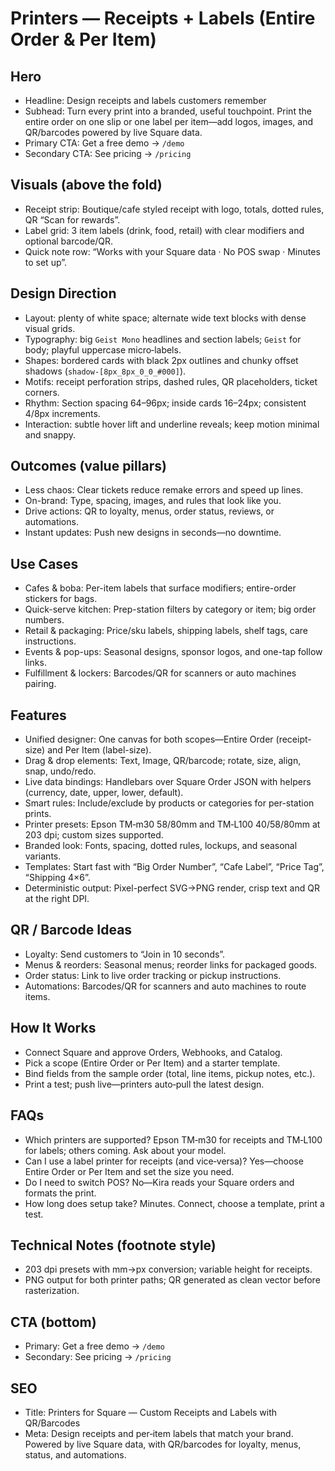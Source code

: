 # Printers — Receipts + Labels (Entire Order & Per Item)

## Hero
- Headline: Design receipts and labels customers remember
- Subhead: Turn every print into a branded, useful touchpoint. Print the entire order on one slip or one label per item—add logos, images, and QR/barcodes powered by live Square data.
- Primary CTA: Get a free demo → `/demo`
- Secondary CTA: See pricing → `/pricing`

## Visuals (above the fold)
- Receipt strip: Boutique/cafe styled receipt with logo, totals, dotted rules, QR “Scan for rewards”.
- Label grid: 3 item labels (drink, food, retail) with clear modifiers and optional barcode/QR.
- Quick note row: “Works with your Square data · No POS swap · Minutes to set up”.

## Design Direction
- Layout: plenty of white space; alternate wide text blocks with dense visual grids.
- Typography: big `Geist Mono` headlines and section labels; `Geist` for body; playful uppercase micro‑labels.
- Shapes: bordered cards with black 2px outlines and chunky offset shadows (`shadow-[8px_8px_0_0_#000]`).
- Motifs: receipt perforation strips, dashed rules, QR placeholders, ticket corners.
- Rhythm: Section spacing 64–96px; inside cards 16–24px; consistent 4/8px increments.
- Interaction: subtle hover lift and underline reveals; keep motion minimal and snappy.

## Outcomes (value pillars)
- Less chaos: Clear tickets reduce remake errors and speed up lines.
- On-brand: Type, spacing, images, and rules that look like you.
- Drive actions: QR to loyalty, menus, order status, reviews, or automations.
- Instant updates: Push new designs in seconds—no downtime.

## Use Cases
- Cafes & boba: Per-item labels that surface modifiers; entire-order stickers for bags.
- Quick-serve kitchen: Prep-station filters by category or item; big order numbers.
- Retail & packaging: Price/sku labels, shipping labels, shelf tags, care instructions.
- Events & pop-ups: Seasonal designs, sponsor logos, and one-tap follow links.
- Fulfillment & lockers: Barcodes/QR for scanners or auto machines pairing.

## Features
- Unified designer: One canvas for both scopes—Entire Order (receipt-size) and Per Item (label-size).
- Drag & drop elements: Text, Image, QR/barcode; rotate, size, align, snap, undo/redo.
- Live data bindings: Handlebars over Square Order JSON with helpers (currency, date, upper, lower, default).
- Smart rules: Include/exclude by products or categories for per-station prints.
- Printer presets: Epson TM‑m30 58/80mm and TM‑L100 40/58/80mm at 203 dpi; custom sizes supported.
- Branded look: Fonts, spacing, dotted rules, lockups, and seasonal variants.
- Templates: Start fast with “Big Order Number”, “Cafe Label”, “Price Tag”, “Shipping 4×6”.
- Deterministic output: Pixel-perfect SVG→PNG render, crisp text and QR at the right DPI.

## QR / Barcode Ideas
- Loyalty: Send customers to “Join in 10 seconds”.
- Menus & reorders: Seasonal menus; reorder links for packaged goods.
- Order status: Link to live order tracking or pickup instructions.
- Automations: Barcodes/QR for scanners and auto machines to route items.

## How It Works
- Connect Square and approve Orders, Webhooks, and Catalog.
- Pick a scope (Entire Order or Per Item) and a starter template.
- Bind fields from the sample order (total, line items, pickup notes, etc.).
- Print a test; push live—printers auto‑pull the latest design.



## FAQs
- Which printers are supported? Epson TM‑m30 for receipts and TM‑L100 for labels; others coming. Ask about your model.
- Can I use a label printer for receipts (and vice‑versa)? Yes—choose Entire Order or Per Item and set the size you need.
- Do I need to switch POS? No—Kira reads your Square orders and formats the print.
- How long does setup take? Minutes. Connect, choose a template, print a test.

## Technical Notes (footnote style)
- 203 dpi presets with mm→px conversion; variable height for receipts.
- PNG output for both printer paths; QR generated as clean vector before rasterization.

## CTA (bottom)
- Primary: Get a free demo → `/demo`
- Secondary: See pricing → `/pricing`

## SEO
- Title: Printers for Square — Custom Receipts and Labels with QR/Barcodes
- Meta: Design receipts and per‑item labels that match your brand. Powered by live Square data, with QR/barcodes for loyalty, menus, status, and automations.
